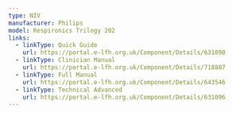 ```yaml
---
type: NIV
manufacturer: Philips
model: Respironics Trilogy 202
links:
  - linkType: Quick Guide
    url: https://portal.e-lfh.org.uk/Component/Details/631090
  - linkType: Clinician Manual
    url: https://portal.e-lfh.org.uk/Component/Details/718807
  - linkType: Full Manual
    url: https://portal.e-lfh.org.uk/Component/Details/643546
  - linkType: Technical Advanced
    url: https://portal.e-lfh.org.uk/Component/Details/631096
---
```

